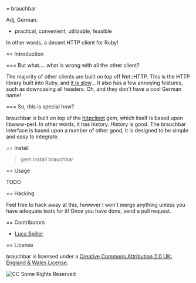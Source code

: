 = brauchbar

Adj, German.
* practical, convenient, utilizable, feasible

In other words, a decent HTTP client for Ruby!

== Introduction

=== But what.... what is wrong with all the other client?

The majority of other clients are built on top off Net::HTTP. This is the HTTP library built into Ruby, and [it is slow](http://pivotallabs.com/users/steve/blog/articles/644-net-http-alternatives)... It also has a few annoying features, such as downcasing all headers. Oh, and they don't have a cool German name!

=== So, this is special how?

brauchbar is built on top of the [httpclient](http://github.com/nahi/httpclient) gem, which itself is based upon libwww-perl. In other words, it has history. History is good. The brauchbar interface is based upon a number of other good, it is designed to be simple and easy to integrate.

== Install

> gem install brauchbar

== Usage

TODO

== Hacking

Feel free to hack away at this, however I won't merge anything unless you have adequate tests for it! Once you have done, send a pull request.

== Contributors

* [Luca Spiller](http://github.com/lucaspiller/)

== License

brauchbar is licensed under a [Creative Commons Attribution 2.0 UK: England & Wales License](http://creativecommons.org/licenses/by/2.0/uk/).

![CC Some Rights Reserved](http://creativecommons.org/images/public/somerights20.png)
